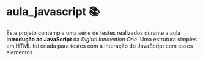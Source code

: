 # aula_javascript :books:
Este projeto contempla uma série de testes realizados durante a aula **Introdução ao JavaScript** da _Digital Innovation One_. Uma estrutura simples em HTML foi criada para testes com a interação do JavaScript com esses elementos.
